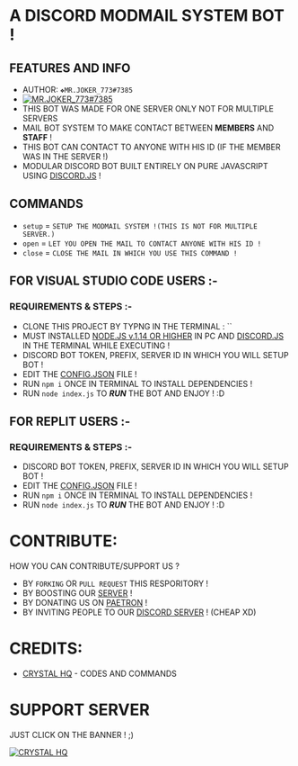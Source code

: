 # A DISCORD MODMAIL SYSTEM BOT !

## FEATURES AND INFO
* AUTHOR: `❖MR.JOKER_773#7385`
* [![MR.JOKER_773#7385](https://discord.c99.nl/widget/theme-2/879695880528216075.png)](https://discord.io/crystal-hq)
* THIS BOT WAS MADE FOR ONE SERVER ONLY NOT FOR MULTIPLE SERVERS
* MAIL BOT SYSTEM TO MAKE CONTACT BETWEEN **MEMBERS** AND **STAFF** !
* THIS BOT CAN CONTACT TO ANYONE WITH HIS ID (IF THE MEMBER WAS IN THE SERVER !)
* MODULAR DISCORD BOT BUILT ENTIRELY ON PURE JAVASCRIPT USING [DISCORD.JS](https://discord.js.org/#/) !

## COMMANDS
- `setup` = `SETUP THE MODMAIL SYSTEM !(THIS IS NOT FOR MULTIPLE SERVER.)`
- `open`  = `LET YOU OPEN THE MAIL TO CONTACT ANYONE WITH HIS ID !`
- `close` = `CLOSE THE MAIL IN WHICH YOU USE THIS COMMAND !`

## FOR VISUAL STUDIO CODE USERS :-  
### REQUIREMENTS & STEPS :-
* CLONE THIS PROJECT BY TYPNG IN THE TERMINAL : ``
* MUST INSTALLED [NODE.JS v.1.14 OR HIGHER]() IN PC AND [DISCORD.JS](https://discord.js.org/#/) IN THE TERMINAL WHILE EXECUTING !
* DISCORD BOT TOKEN, PREFIX, SERVER ID IN WHICH YOU WILL SETUP BOT !
* EDIT THE [CONFIG.JSON](./config.json) FILE !
* RUN `npm i` ONCE IN TERMINAL TO INSTALL DEPENDENCIES !
* RUN `node index.js` TO ***RUN*** THE BOT AND ENJOY ! :D

## FOR REPLIT USERS :-
### REQUIREMENTS & STEPS :-
* DISCORD BOT TOKEN, PREFIX, SERVER ID IN WHICH YOU WILL SETUP BOT !
* EDIT THE [CONFIG.JSON](./config.json) FILE !
* RUN `npm i` ONCE IN TERMINAL TO INSTALL DEPENDENCIES !
* RUN `node index.js` TO ***RUN*** THE BOT AND ENJOY ! :D

# CONTRIBUTE:
HOW YOU CAN CONTRIBUTE/SUPPORT US ?
- BY `FORKING` OR `PULL REQUEST` THIS RESPORITORY !
- BY BOOSTING OUR [SERVER](https://discord.io/crystal-hq) !
- BY DONATING US ON [PAETRON]() !
- BY INVITING PEOPLE TO OUR [DISCORD SERVER](https://discord.io/crystal-hq) ! (CHEAP XD)

# CREDITS:
 * [CRYSTAL HQ](https://github.com/CRYSTAL-HQ) - CODES AND COMMANDS
 
# SUPPORT SERVER
 
 JUST CLICK ON THE BANNER ! ;)

[![CRYSTAL HQ](https://cdn.discordapp.com/attachments/882156262236778526/885837107640299520/CRYSTAL_HQ.gif)](https://discord.io/crystal-hq)
